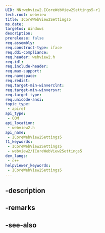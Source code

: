 ```yaml
---
UID: NN:webview2.ICoreWebView2Settings5~r1
tech.root: webview
title: ICoreWebView2Settings5
ms.date: 
targetos: Windows
description: 
prerelease: false
req.assembly: 
req.construct-type: iface
req.ddi-compliance: 
req.header: webview2.h
req.idl: 
req.include-header: 
req.max-support: 
req.namespace: 
req.redist: 
req.target-min-winverclnt: 
req.target-min-winversvr: 
req.target-type: 
req.unicode-ansi: 
topic_type:
 - apiref
api_type:
 - COM
api_location:
 - webview2.h
api_name:
 - ICoreWebView2Settings5
f1_keywords:
 - ICoreWebView2Settings5
 - webview2/ICoreWebView2Settings5
dev_langs:
 - c++
helpviewer_keywords:
 - ICoreWebView2Settings5
---
```


## -description

## -remarks

## -see-also

